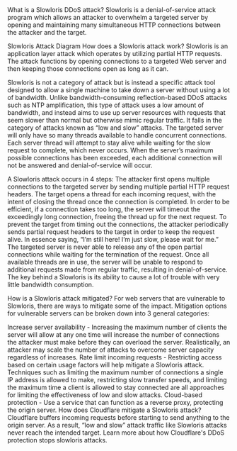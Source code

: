 ##

What is a Slowloris DDoS attack?
Slowloris is a denial-of-service attack program which allows an attacker to overwhelm a targeted server by opening and maintaining many simultaneous HTTP connections between the attacker and the target.

Slowloris Attack Diagram
How does a Slowloris attack work?
Slowloris is an application layer attack which operates by utilizing partial HTTP requests. The attack functions by opening connections to a targeted Web server and then keeping those connections open as long as it can.

Slowloris is not a category of attack but is instead a specific attack tool designed to allow a single machine to take down a server without using a lot of bandwidth. Unlike bandwidth-consuming reflection-based DDoS attacks such as NTP amplification, this type of attack uses a low amount of bandwidth, and instead aims to use up server resources with requests that seem slower than normal but otherwise mimic regular traffic. It falls in the category of attacks known as “low and slow” attacks. The targeted server will only have so many threads available to handle concurrent connections. Each server thread will attempt to stay alive while waiting for the slow request to complete, which never occurs. When the server’s maximum possible connections has been exceeded, each additional connection will not be answered and denial-of-service will occur.

A Slowloris attack occurs in 4 steps:
The attacker first opens multiple connections to the targeted server by sending multiple partial HTTP request headers.
The target opens a thread for each incoming request, with the intent of closing the thread once the connection is completed. In order to be efficient, if a connection takes too long, the server will timeout the exceedingly long connection, freeing the thread up for the next request.
To prevent the target from timing out the connections, the attacker periodically sends partial request headers to the target in order to keep the request alive. In essence saying, “I’m still here! I’m just slow, please wait for me.”
The targeted server is never able to release any of the open partial connections while waiting for the termination of the request. Once all available threads are in use, the server will be unable to respond to additional requests made from regular traffic, resulting in denial-of-service.
The key behind a Slowloris is its ability to cause a lot of trouble with very little bandwidth consumption.

How is a Slowloris attack mitigated?
For web servers that are vulnerable to Slowloris, there are ways to mitigate some of the impact. Mitigation options for vulnerable servers can be broken down into 3 general categories:

Increase server availability - Increasing the maximum number of clients the server will allow at any one time will increase the number of connections the attacker must make before they can overload the server. Realistically, an attacker may scale the number of attacks to overcome server capacity regardless of increases.
Rate limit incoming requests - Restricting access based on certain usage factors will help mitigate a Slowloris attack. Techniques such as limiting the maximum number of connections a single IP address is allowed to make, restricting slow transfer speeds, and limiting the maximum time a client is allowed to stay connected are all approaches for limiting the effectiveness of low and slow attacks.
Cloud-based protection - Use a service that can function as a reverse proxy, protecting the origin server.
How does Cloudflare mitigate a Slowloris attack?
Cloudflare buffers incoming requests before starting to send anything to the origin server. As a result, “low and slow” attack traffic like Slowloris attacks never reach the intended target. Learn more about how Cloudflare's DDoS protection stops slowloris attacks.